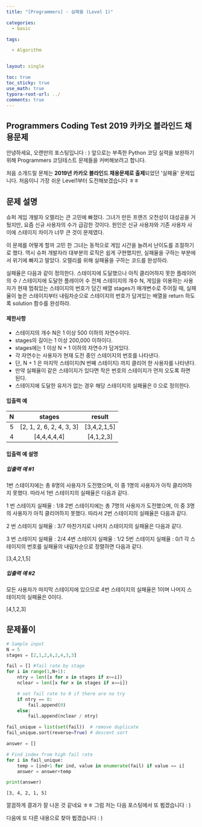 ```yaml
---
title: "[Programmers] - 실패율 (Level 1)"

categories:
  - basic

tags:

  - Algorithm


layout: single

toc: true
toc_sticky: true
use_math: true
typora-root-url: ../
comments: true
---
```


## Programmers Coding Test 2019 카카오 블라인드 채용문제

안녕하세요, 오랜만의 포스팅입니다 : )
앞으로는 부족한 Python 코딩 실력을 보완하기 위해 Programmers 코딩테스트 문제들을 커버해보려고 합니다.

처음 소개드릴 문제는 **2019년 카카오 블라인드 채용문제로 출제**되었던 '실패율' 문제입니다.
처음이니 가장 쉬운 Level1부터 도전해보겠습니다 ㅎㅎ

## 문제 설명

슈퍼 게임 개발자 오렐리는 큰 고민에 빠졌다. 그녀가 만든 프랜즈 오천성이 대성공을 거뒀지만, 요즘 신규 사용자의 수가 급감한 것이다. 원인은 신규 사용자와 기존 사용자 사이에 스테이지 차이가 너무 큰 것이 문제였다.

이 문제를 어떻게 할까 고민 한 그녀는 동적으로 게임 시간을 늘려서 난이도를 조절하기로 했다. 역시 슈퍼 개발자라 대부분의 로직은 쉽게 구현했지만, 실패율을 구하는 부분에서 위기에 빠지고 말았다. 오렐리를 위해 실패율을 구하는 코드를 완성하라.

실패율은 다음과 같이 정의한다.
스테이지에 도달했으나 아직 클리어하지 못한 플레이어의 수 / 스테이지에 도달한 플레이어 수
전체 스테이지의 개수 N, 게임을 이용하는 사용자가 현재 멈춰있는 스테이지의 번호가 담긴 배열 stages가 매개변수로 주어질 때, 실패율이 높은 스테이지부터 내림차순으로 스테이지의 번호가 담겨있는 배열을 return 하도록 solution 함수를 완성하라.

#### 제한사항
- 스테이지의 개수 N은 1 이상 500 이하의 자연수이다.
- stages의 길이는 1 이상 200,000 이하이다.
- stages에는 1 이상 N + 1 이하의 자연수가 담겨있다.
- 각 자연수는 사용자가 현재 도전 중인 스테이지의 번호를 나타낸다.
- 단, N + 1 은 마지막 스테이지(N 번째 스테이지) 까지 클리어 한 사용자를 나타낸다.
- 만약 실패율이 같은 스테이지가 있다면 작은 번호의 스테이지가 먼저 오도록 하면 된다.
- 스테이지에 도달한 유저가 없는 경우 해당 스테이지의 실패율은 0 으로 정의한다.

#### 입출력 예

|N|stages|result|
|:---:|:---:|:---:|
|5|[2, 1, 2, 6, 2, 4, 3, 3]|[3,4,2,1,5]|
|4|[4,4,4,4,4]|[4,1,2,3]|

#### 입출력 예 설명

##### 입출력 예 #1
1번 스테이지에는 총 8명의 사용자가 도전했으며, 이 중 1명의 사용자가 아직 클리어하지 못했다. 따라서 1번 스테이지의 실패율은 다음과 같다.

1 번 스테이지 실패율 : 1/8
2번 스테이지에는 총 7명의 사용자가 도전했으며, 이 중 3명의 사용자가 아직 클리어하지 못했다. 따라서 2번 스테이지의 실패율은 다음과 같다.

2 번 스테이지 실패율 : 3/7
마찬가지로 나머지 스테이지의 실패율은 다음과 같다.

3 번 스테이지 실패율 : 2/4
4번 스테이지 실패율 : 1/2
5번 스테이지 실패율 : 0/1
각 스테이지의 번호를 실패율의 내림차순으로 정렬하면 다음과 같다.

[3,4,2,1,5]

##### 입출력 예 #2

모든 사용자가 마지막 스테이지에 있으므로 4번 스테이지의 실패율은 1이며 나머지 스테이지의 실패율은 0이다.

[4,1,2,3]

## 문제풀이

```python
# Sample input
N = 5
stages = [2,1,2,6,2,4,3,3]

fail = [] #fail rate by stage
for i in range(1,N+1):
    ntry = len([x for x in stages if x>=i])
    nclear = len([x for x in stages if x==i])

    # set fail rate to 0 if there are no try
    if ntry == 0:  
        fail.append(0)
    else:
        fail.append(nclear / ntry)

fail_unique = list(set(fail))  # remove duplicate
fail_unique.sort(reverse=True) # descent sort

answer = []

# Find index from high fail rate
for i in fail_unique:
    temp = [ind+1 for ind, value in enumerate(fail) if value == i]
    answer = answer+temp

print(answer)


```

    [3, 4, 2, 1, 5]

깔끔하게 결과가 잘 나온 것 같네요 ㅎㅎ 그럼 저는 다음 포스팅에서 또 뵙겠습니다 : )

다음에 또 다른 내용으로 찾아 뵙겠습니다 : )
